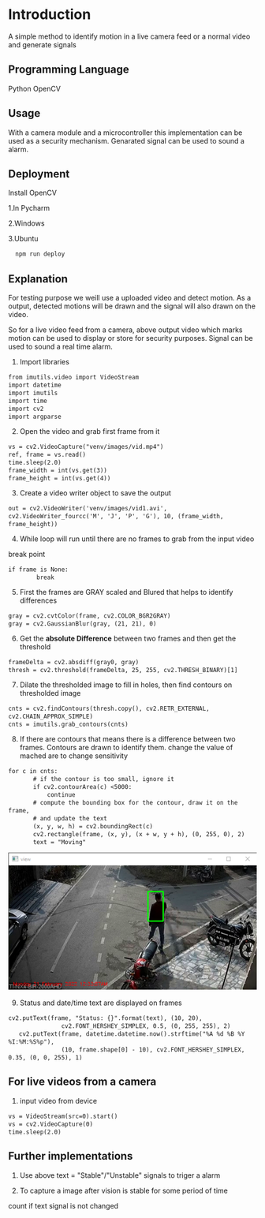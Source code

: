 
# Introduction

A simple method to identify motion in a live camera feed or a normal video and generate signals



## Programming Language

Python
OpenCV

## Usage
 
 With a camera module and a microcontroller this implementation can be used as a security mechanism. Genarated signal can be used to sound a alarm.




## Deployment

Install OpenCV

1.In Pycharm


2.Windows

3.Ubuntu



```bash
  npm run deploy
```


## Explanation

For testing purpose we weill use a uploaded video and detect motion. As a output, detected motions will be drawn and the signal will also drawn on the video.

So for a live video feed from a camera, above output video which marks motion can be used to display or store for security purposes. Signal can be used to sound a real time alarm.

1. Import libraries

``` 
from imutils.video import VideoStream
import datetime
import imutils
import time
import cv2
import argparse
``` 
2. Open the video and grab first frame from it

```
vs = cv2.VideoCapture("venv/images/vid.mp4")
ref, frame = vs.read()
time.sleep(2.0)
frame_width = int(vs.get(3))
frame_height = int(vs.get(4))
```

3. Create a video writer object to save the output

```
out = cv2.VideoWriter('venv/images/vid1.avi', cv2.VideoWriter_fourcc('M', 'J', 'P', 'G'), 10, (frame_width, frame_height))
```

4. While loop will run until there are no frames to grab from the 
input video

break point
```
if frame is None:
		break
```
5. First the frames are GRAY scaled and Blured that helps to identify differences

```
gray = cv2.cvtColor(frame, cv2.COLOR_BGR2GRAY)
gray = cv2.GaussianBlur(gray, (21, 21), 0)
```
6. Get the **absolute Difference** between two frames and then get the threshold

```
frameDelta = cv2.absdiff(gray0, gray)
thresh = cv2.threshold(frameDelta, 25, 255, cv2.THRESH_BINARY)[1]
```

7. Dilate the thresholded image to fill in holes, then find contours on thresholded image

```
cnts = cv2.findContours(thresh.copy(), cv2.RETR_EXTERNAL,
cv2.CHAIN_APPROX_SIMPLE)
cnts = imutils.grab_contours(cnts)

```
8. If there are contours that means there is a difference between two frames. Contours
 are drawn to identify them. change the value of mached are to change sensitivity 

 ```
 for c in cnts:
		# if the contour is too small, ignore it
		if cv2.contourArea(c) <5000:
			continue
		# compute the bounding box for the contour, draw it on the frame,
		# and update the text
		(x, y, w, h) = cv2.boundingRect(c)
		cv2.rectangle(frame, (x, y), (x + w, y + h), (0, 255, 0), 2)
		text = "Moving"

 ```
 
 <p align="center"> <img src=/images/11.png></p>

 9. Status and date/time text are displayed on frames

 ```
 cv2.putText(frame, "Status: {}".format(text), (10, 20),
				cv2.FONT_HERSHEY_SIMPLEX, 0.5, (0, 255, 255), 2)
	cv2.putText(frame, datetime.datetime.now().strftime("%A %d %B %Y %I:%M:%S%p"),
				(10, frame.shape[0] - 10), cv2.FONT_HERSHEY_SIMPLEX, 0.35, (0, 0, 255), 1)

 ```

 ## For live videos from a camera

1. input video from device

```
vs = VideoStream(src=0).start()
vs = cv2.VideoCapture(0)
time.sleep(2.0)

```
## Further implementations

1. Use above text = "Stable"/"Unstable" signals to triger a alarm

2. To capture a image after vision is stable for some period of time

count if text signal is not changed 

